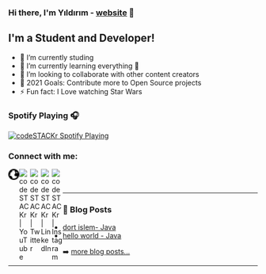 ### Hi there, I'm Yıldırım - [website] 👋

## I'm a Student and Developer!
- 🔭 I’m currently studing 
- 🌱 I’m currently learning everything 🤣
- 👯 I’m looking to collaborate with other content creators
- 🥅 2021 Goals: Contribute more to Open Source projects
- ⚡ Fun fact: I Love watching Star Wars 

### Spotify Playing 🎧

[<img src="https://now-playing-codestackr.vercel.app/api/spotify-playing" alt="codeSTACKr Spotify Playing" width="350" />](https://open.spotify.com/user/21gerjstrzhfxrjgd2hm37cmi?si=4f677917ce0b49f6)

### Connect with me:

[<img align="left" alt="codeSTACKr.com" width="22px" src="https://raw.githubusercontent.com/iconic/open-iconic/master/svg/globe.svg" />][website]
[<img align="left" alt="codeSTACKr | YouTube" width="22px" src="https://cdn.jsdelivr.net/npm/simple-icons@v3/icons/youtube.svg" />][youtube]
[<img align="left" alt="codeSTACKr | Twitter" width="22px" src="https://cdn.jsdelivr.net/npm/simple-icons@v3/icons/twitter.svg" />][twitter]
[<img align="left" alt="codeSTACKr | LinkedIn" width="22px" src="https://cdn.jsdelivr.net/npm/simple-icons@v3/icons/linkedin.svg" />][linkedin]
[<img align="left" alt="codeSTACKr | Instagram" width="22px" src="https://cdn.jsdelivr.net/npm/simple-icons@v3/icons/instagram.svg" />][instagram]

<br />
<br />

---

### 📕 Blog Posts

<!-- BLOG-POST-LIST:START -->
- [dort islem- Java](https://yildirimbasoglu.blogspot.com/2021/06/dort-islem.html)
- [hello world - Java](https://yildirimbasoglu.blogspot.com/2021/06/hello-world.html)
<!-- BLOG-POST-LIST:END -->

➡️ [more blog posts...](https://yildirimbasoglu.blogspot.com)

---

[website]: https://yildirimbasoglu.blogspot.com
[twitter]: https://twitter.com/YildirimSpace
[youtube]: https://www.youtube.com/channel/UClmOOA8Aiq0OTq44_9YoN3Q
[instagram]: https://www.instagram.com/yildirim.space/
[linkedin]: https://www.linkedin.com/in/yıldırım-başoğlu-72b7b01b8/
[webdevplaylist]: https://www.youtube.com/playlist?list=PLkwxH9e_vrAJ0WbEsFA9W3I1W-g_BTsbt
[jsplaylist]: https://www.youtube.com/playlist?list=PLkwxH9e_vrALRJKu7wfXby3MKeflhTu6B
[cssplaylist]: https://www.youtube.com/playlist?list=PLkwxH9e_vrALSdvZuEh6gqQdmDoDIoqz4
[reactplaylist]: https://www.youtube.com/playlist?list=PLkwxH9e_vrAK4TdffpxKY3QGyHCpxFcQ0
